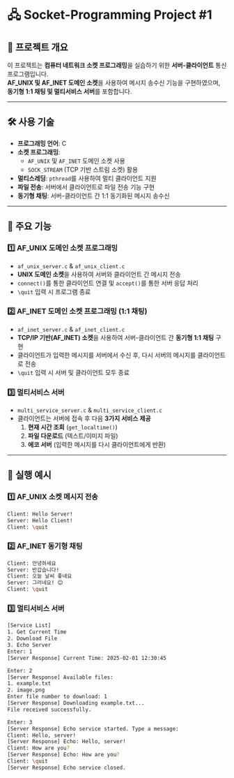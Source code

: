 # 🖧 Socket-Programming Project #1

## 📌 프로젝트 개요
이 프로젝트는 **컴퓨터 네트워크 소켓 프로그래밍**을 실습하기 위한 **서버-클라이언트** 통신 프로그램입니다.  
**AF_UNIX 및 AF_INET 도메인 소켓**을 사용하여 메시지 송수신 기능을 구현하였으며, **동기형 1:1 채팅 및 멀티서비스 서버**를 포함합니다.

---

## 🛠 사용 기술
- **프로그래밍 언어**: C
- **소켓 프로그래밍**:
  - `AF_UNIX` 및 `AF_INET` 도메인 소켓 사용
  - `SOCK_STREAM` (TCP 기반 스트림 소켓) 활용
- **멀티스레딩**: `pthread`를 사용하여 멀티 클라이언트 지원
- **파일 전송**: 서버에서 클라이언트로 파일 전송 기능 구현
- **동기형 채팅**: 서버-클라이언트 간 1:1 동기화된 메시지 송수신

---

## 📜 주요 기능

### **1️⃣ AF_UNIX 도메인 소켓 프로그래밍**
- `af_unix_server.c` & `af_unix_client.c`
- **UNIX 도메인 소켓**을 사용하여 서버와 클라이언트 간 메시지 전송
- `connect()`를 통한 클라이언트 연결 및 `accept()`를 통한 서버 응답 처리
- `\quit` 입력 시 프로그램 종료

### **2️⃣ AF_INET 도메인 소켓 프로그래밍 (1:1 채팅)**
- `af_inet_server.c` & `af_inet_client.c`
- **TCP/IP 기반(AF_INET) 소켓**을 사용하여 서버-클라이언트 간 **동기형 1:1 채팅** 구현
- 클라이언트가 입력한 메시지를 서버에서 수신 후, 다시 서버의 메시지를 클라이언트로 전송
- `\quit` 입력 시 서버 및 클라이언트 모두 종료

### **3️⃣ 멀티서비스 서버**
- `multi_service_server.c` & `multi_service_client.c`
- 클라이언트는 서버에 접속 후 다음 **3가지 서비스 제공**
  1. **현재 시간 조회** (`get_localtime()`)
  2. **파일 다운로드** (텍스트/이미지 파일)
  3. **에코 서버** (입력한 메시지를 다시 클라이언트에게 반환)

---

## 📌 실행 예시
### **1️⃣ AF_UNIX 소켓 메시지 전송**
```bash
Client: Hello Server!
Server: Hello Client!
Client: \quit
```

### **2️⃣ AF_INET 동기형 채팅**
```bash
Client: 안녕하세요
Server: 반갑습니다!
Client: 오늘 날씨 좋네요
Server: 그러네요! 😊
Client: \quit
```

### **3️⃣ 멀티서비스 서버**
```bash
[Service List]
1. Get Current Time
2. Download File
3. Echo Server
Enter: 1
[Server Response] Current Time: 2025-02-01 12:30:45
```
```bash
Enter: 2
[Server Response] Available files:
1. example.txt
2. image.png
Enter file number to download: 1
[Server Response] Downloading example.txt...
File received successfully.
```
```bash
Enter: 3
[Server Response] Echo service started. Type a message:
Client: Hello, server!
[Server Response] Echo: Hello, server!
Client: How are you?
[Server Response] Echo: How are you?
Client: \quit
[Server Response] Echo service closed.
```
